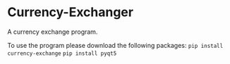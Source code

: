 # Currency-Exchanger
A currency exchange program.

To use the program please download the following packages:
```pip install currency-exchange```
```pip install pyqt5```
